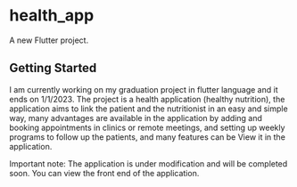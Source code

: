 # health_app

A new Flutter project.

## Getting Started

I am currently working on my graduation project in flutter language and it ends on 1/1/2023.
The project is a health application (healthy nutrition), the application aims to link the patient and the nutritionist in an easy and simple way, many advantages are available in the application by adding and booking appointments in clinics or remote meetings, and setting up weekly programs to follow up the patients, and many features can be View it in the application.

Important note: The application is under modification and will be completed soon. You can view the front end of the application.
